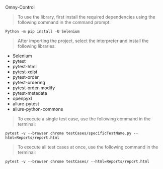 Omny-Control

> To use the library, first install the required dependencies using the following command in the command prompt:

 
```` Python -m pip install -U Selenium ````

> After importing the project, select the interpreter and install the following libraries:

* Selenium
* pytest
* pytest-html
* pytest-xdist
* pytest-order
* pytest-ordering
* pytest-order-modify
* pytest-metadata
* openpyxl
* allure-pytest
* allure-python-commons


> To execute a single test case, use the following command in the terminal:

 
```` pytest -v --browser chrome testCases/specificTestName.py --html=Reports/report.html ```` 

> To execute all test cases at once, use the following command in the terminal:

 
```` pytest -v --browser chrome testCases/ --html=Reports/report.html ````
